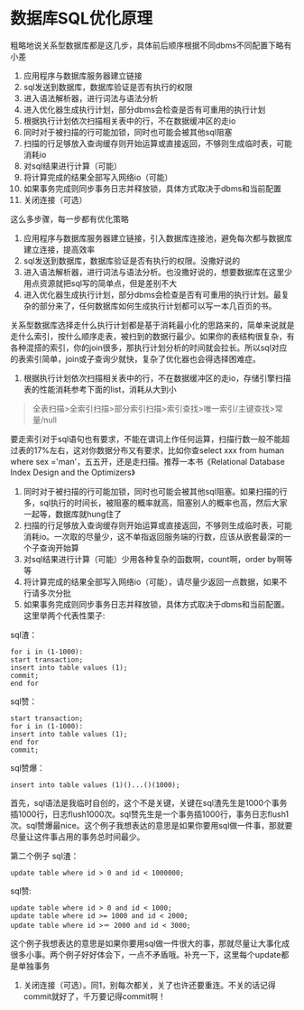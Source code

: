 # 数据库SQL优化原理

粗略地说关系型数据库都是这几步，具体前后顺序根据不同dbms不同配置下略有小差

1. 应用程序与数据库服务器建立链接
1. sql发送到数据库，数据库验证是否有执行的权限
1. 进入语法解析器，进行词法与语法分析
1. 进入优化器生成执行计划，部分dbms会检查是否有可重用的执行计划
1. 根据执行计划依次扫描相关表中的行，不在数据缓冲区的走io
1. 同时对于被扫描的行可能加锁，同时也可能会被其他sql阻塞
1. 扫描的行足够放入查询缓存则开始运算或直接返回，不够则生成临时表，可能消耗io
1. 对sql结果进行计算（可能）
1. 将计算完成的结果全部写入网络io（可能）
1. 如果事务完成则同步事务日志并释放锁，具体方式取决于dbms和当前配置
1. 关闭连接（可选）

这么多步骤，每一步都有优化策略

1. 应用程序与数据库服务器建立链接，引入数据库连接池，避免每次都与数据库建立连接，提高效率
1. sql发送到数据库，数据库验证是否有执行的权限。没撒好说的
1. 进入语法解析器，进行词法与语法分析。也没撒好说的，想要数据库在这里少用点资源就把sql写的简单点，但是差别不大
1. 进入优化器生成执行计划，部分dbms会检查是否有可重用的执行计划。最复杂的部分来了，任何数据库如何生成执行计划都可以写一本几百页的书。

关系型数据库选择走什么执行计划都是基于消耗最小化的思路来的，简单来说就是走什么索引，按什么顺序走表，被扫到的数据行最少。如果你的表结构很复杂，有各种混搭的索引，你的join很多，那执行计划分析的时间就会拉长。所以sql对应的表索引简单，join或子查询少就快，复杂了优化器也会得选择困难症。

1. 根据执行计划依次扫描相关表中的行，不在数据缓冲区的走io，存储引擎扫描表的性能消耗参考下面的list，消耗从大到小

> 全表扫描>全索引扫描>部分索引扫描>索引查找>唯一索引/主键查找>常量/null

要走索引对于sql语句也有要求，不能在谓词上作任何运算，扫描行数一般不能超过表的17%左右，这对你数据分布又有要求，比如你查select xxx from human where sex ='man'，五五开，还是走扫描。推荐一本书《Relational Database Index Design and the Optimizers》

1. 同时对于被扫描的行可能加锁，同时也可能会被其他sql阻塞。如果扫描的行多，sql执行的时间长，被阻塞的概率就高，阻塞别人的概率也高，然后大家一起等，数据库就hung住了
1. 扫描的行足够放入查询缓存则开始运算或直接返回，不够则生成临时表，可能消耗io。一次取的尽量少，这不单指返回服务端的行数，应该从嵌套最深的一个子查询开始算
1. 对sql结果进行计算（可能）少用各种复杂的函数啊，count啊，order by啊等等
1. 将计算完成的结果全部写入网络io（可能），请尽量少返回一点数据，如果不行请多次分批
1. 如果事务完成则同步事务日志并释放锁，具体方式取决于dbms和当前配置。这里举两个代表性栗子:

sql渣：

```
for i in (1-1000):
start transaction;
insert into table values (1);
commit;
end for
```

sql赞：

```
start transaction;
for i in (1-1000):
insert into table values (1);
end for
commit;
```

sql赞爆：

`insert into table values (1)()...()(1000);`

首先，sql语法是我临时自创的，这个不是关键，关键在sql渣先生是1000个事务插1000行，日志flush1000次。sql赞先生是一个事务插1000行，事务日志flush1次。sql赞爆最nice。这个例子我想表达的意思是如果你要用sql做一件事，那就要尽量让这件事占用的事务总时间最少。

第二个例子
sql渣：

`update table where id > 0 and id < 1000000;`

sql赞:

```
update table where id > 0 and id < 1000;
update table where id >= 1000 and id < 2000;
update table where id >＝ 2000 and id < 3000;
```

这个例子我想表达的意思是如果你要用sql做一件很大的事，那就尽量让大事化成很多小事。两个例子好好体会下，一点不矛盾哦。补充一下，这里每个update都是单独事务

1. 关闭连接（可选）。同1，别每次都关，关了也许还要重连。不关的话记得commit就好了，千万要记得commit啊！